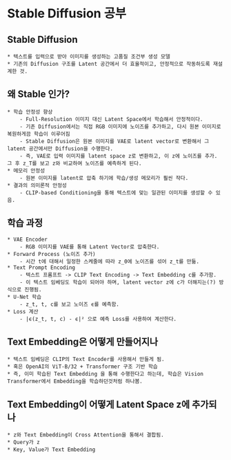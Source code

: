 # Stable Diffusion 공부
## Stable Diffusion
    * 텍스트를 입력으로 받아 이미지를 생성하는 고품질 조건부 생성 모델
    * 기존의 Diffusion 구조를 Latent 공간에서 더 효율적이고, 안정적으로 작동하도록 재설계한 것.

## 왜 Stable 인가?
    * 학습 안정성 향상
        - Full-Resolution 이미지 대신 Latent Space에서 학습해서 안정적이다.
        - 기존 Diffusion에서는 직접 RGB 이미지에 노이즈를 추가하고, 다시 원본 이미지로 복원하게끔 학습이 이루어짐
        - Stable Diffusion은 원본 이미지를 VAE로 latent vector로 변환해서 그 latent 공간에서만 Diffusion을 수행한다.
        - 즉, VAE로 입력 이미지를 latent space z로 변환하고, 이 z에 노이즈를 추가. 그 후 z_T를 보고 z와 비교하여 노이즈를 예측하게 된다.
    * 메모리 안정성
        - 원본 이미지를 latent로 압축 하기에 학습/생성 메모리가 훨씬 작다.
    * 결과의 의미론적 안정성
        - CLIP-based Conditioning을 통해 텍스트에 맞는 일관된 이미지를 생성할 수 있음.

## 학습 과정
    * VAE Encoder
        - RGB 이미지를 VAE를 통해 Latent Vector로 압축한다.
    * Forward Process (노이즈 추가)
        - 시간 t에 대해서 일정한 스케줄에 따라 z_0에 노이즈를 섞어 z_t를 만듦.
    * Text Prompt Encoding
        - 텍스트 프롬프트 -> CLIP Text Encoding -> Text Embedding c를 추가함.
        - 이 텍스트 임베딩도 학습이 되어야 하며, latent vector z에 c가 더해지는(?) 방식으로 진행됨.
    * U-Net 학습
        - z_t, t, c를 보고 노이즈 ϵ를 예측함.
    * Loss 계산
        - |ϵ(z_t, t, c) - ϵ|² 으로 예측 Loss를 사용하여 계산한다.

## Text Embedding은 어떻게 만들어지나
    * 텍스트 임베딩은 CLIP의 Text Encoder를 사용해서 만들게 됨.
    * 혹은 OpenAI의 ViT-B/32 + Transformer 구조 기반 학습
    * 즉, 이미 학습된 Text Embedding 을 통해 수행한다고 하는데, 학습은 Vision Transformer에서 Embedding을 학습하던것처럼 하나봄.

## Text Embedding이 어떻게 Latent Space z에 추가되나
    * z와 Text Embedding이 Cross Attention을 통해서 결합됨.
    * Query가 z
    * Key, Value가 Text Embedding
    